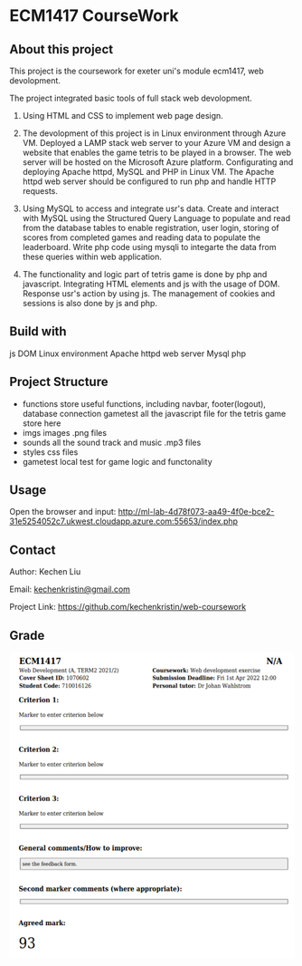#  ECM1417 CourseWork


##  About this project

This project is the coursework for exeter uni's module ecm1417, web devolopment.

The project integrated basic tools of full stack web devolopment. 

1. Using HTML and CSS to implement web page design.

2. The devolopment of this project is in Linux environment through Azure VM. Deployed a LAMP stack web server to your Azure VM and design a website that enables the game tetris to be played in a browser. The web server will be hosted on the Microsoft Azure platform. Configurating and deploying Apache httpd, MySQL and PHP in Linux VM.  The Apache httpd web server should be configured to run php and handle HTTP requests. 

3. Using MySQL to access and integrate usr's data. Create and interact with MySQL using the Structured Query Language to populate and read from the database tables to enable registration, user login, storing of scores from completed games and reading data to populate the leaderboard. Write php code using mysqli to integarte the data from these queries within web application. 

4. The functionality and logic part of tetris game is done by php and javascript. Integrating HTML elements and js with the usage of DOM. Response usr's action by using js. The management of cookies and sessions is also done by js and php.

## Build with
js DOM
Linux environment
Apache httpd web server
Mysql
php


## Project Structure
- functions 
store useful functions, including navbar, footer(logout), database connection gametest all the javascript file for the tetris game store here 
- imgs images .png files
- sounds
 all the sound track and music .mp3 files
- styles css files
- gametest
local test for game logic and functonality


## Usage
Open the browser and input: 
 http://ml-lab-4d78f073-aa49-4f0e-bce2-31e5254052c7.ukwest.cloudapp.azure.com:55653/index.php

## Contact
Author: Kechen Liu

Email: kechenkristin@gmail.com

Project Link: https://github.com/kechenkristin/web-coursework

## Grade
![avatar](https://github.com/kechenkristin/imagesGitHub/blob/main/projects/web_result.png)


